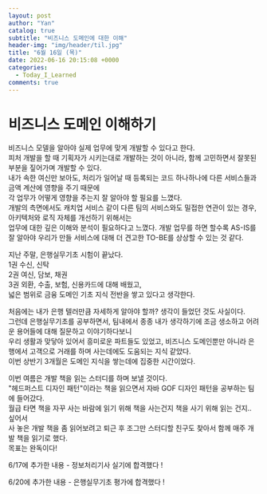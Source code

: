 ```yaml
---
layout: post
author: "Yan"
catalog: true
subtitle: "비즈니스 도메인에 대한 이해"
header-img: "img/header/til.jpg"
title: "6월 16일 (목)"
date: 2022-06-16 20:15:08 +0000
categories:
  - Today_I_Learned
comments: true
---
```


# 비즈니스 도메인 이해하기

비즈니스 모델을 알아야 실제 업무에 맞게 개발할 수 있다고 한다.  
피처 개발을 할 때 기획자가 시키는대로 개발하는 것이 아니라, 함께 고민하면서 잘못된 부분을 짚어가며 개발할 수 있다.  
내가 속한 여신만 보아도, 처리가 일어날 때 등록되는 코드 하나하나에 다른 서비스들과 금액 계산에 영향을 주기 때문에  
각 업무가 어떻게 영향을 주는지 잘 알아야 할 필요를 느꼈다.  
개발의 측면에서도 캐치업 서비스 같이 다른 팀의 서비스와도 밀접한 연관이 있는 경우, 아키텍처와 로직 자체를 개선하기 위해서는  
업무에 대한 깊은 이해와 분석이 필요하다고 느꼈다.
개발 업무를 하면 할수록 AS-IS를 잘 알아야 우리가 만들 서비스에 대해 더 견고한 TO-BE를 상상할 수 있는 것 같다.  


지난 주말, 은행실무기초 시험이 끝났다.  
1권 수신, 신탁  
2권 여신, 담보, 채권  
3권 외환, 수출, 보험, 신용카드에 대해 배웠고,  
넓은 범위로 금융 도메인 기초 지식 전반을 쌓고 있다고 생각한다.  

처음에는 내가 은행 텔러만큼 자세하게 알아야 할까? 생각이 들었던 것도 사실이다.  
그런데 은행실무기초를 공부하면서, 팀내에서 종종 내가 생각하기에 조금 생소하고 어려운 용어들에 대해 질문하고 이야기하다보니  
우리 생활과 맞닿아 있어서 흥미로운 파트들도 있었고,
비즈니스 도메인뿐만 아니라 은행에서 고객으로 거래를 하며 사는데에도 도움되는 지식 같았다.  
이번 상반기 3개월은 도메인 지식을 쌓는데에 집중한 시간이었다. 


이번 여름은 개발 책을 읽는 스터디를 하며 보낼 것이다.  
"헤드퍼스트 디자인 패턴"이라는 책을 읽으면서 자바 GOF 디자인 패턴을 공부하는 팀에 들어갔다.  
월급 타면 책을 자꾸 사는 바람에 읽기 위해 책을 사는건지 책을 사기 위해 읽는 건지.. 싶어서  
사 놓은 개발 책을 좀 읽어보려고 퇴근 후 조그만 스터디할 친구도 찾아서 함께 매주 개발 책을 읽기로 했다.  
목표는 완독이다!


6/17에 추가한 내용 - 정보처리기사 실기에 합격했다 !  


6/20에 추가한 내용 - 은행실무기초 평가에 합격했다 !